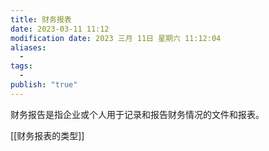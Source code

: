 ```yaml
---
title: 财务报表
date: 2023-03-11 11:12
modification date: 2023 三月 11日 星期六 11:12:04
aliases:
  - 
tags:
  - 
publish: "true"
---
```


财务报告是指企业或个人用于记录和报告财务情况的文件和报表。

[[财务报表的类型]]
